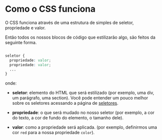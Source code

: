 # Como o CSS funciona

O CSS funciona através de uma estrutura de simples de seletor, propriedade e valor.

Então todos os nossos blocos de código que estilizarão algo, são feitos da seguinte forma.

```css

seletor {
  propriedade: valor;
  propriedade: valor;
  ...
}
```

onde:
- __seletor__: elemento do HTML que será estilizado (por exemplo, uma div, um parágrafo, uma section). Você pode entender um pouco melhor sobre os seletores acessando a página de [seletores](../Modulo-Basico/seletores.md).

- __propriedade__: o que será mudado no nosso seletor (por exemplo, a cor do texto, a cor de fundo do elemento, o tamanho dele).

- __valor__: como a propriedade será aplicada. (por exemplo, definirmos uma cor `red` para a nossa propriedade `color`).
